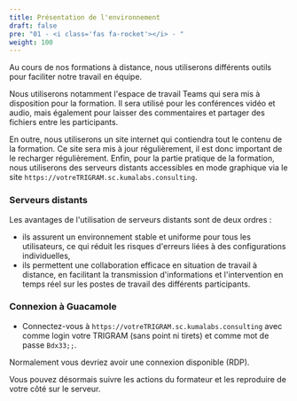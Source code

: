 ```yaml
---
title: Présentation de l'environnement
draft: false
pre: "01 - <i class='fas fa-rocket'></i> - "
weight: 100
---
```


Au cours de nos formations à distance, nous utiliserons différents outils pour faciliter notre travail en équipe.

Nous utiliserons notamment l'espace de travail Teams qui sera mis à disposition pour la formation. Il sera utilisé pour les conférences vidéo et audio, mais également pour laisser des commentaires et partager des fichiers entre les participants.

En outre, nous utiliserons un site internet qui contiendra tout le contenu de la formation. Ce site sera mis à jour régulièrement, il est donc important de le recharger régulièrement. Enfin, pour la partie pratique de la formation, nous utiliserons des serveurs distants accessibles en mode graphique via le site `https://votreTRIGRAM.sc.kumalabs.consulting`.

### Serveurs distants

Les avantages de l'utilisation de serveurs distants sont de deux ordres :
* ils assurent un environnement stable et uniforme pour tous les utilisateurs, ce qui réduit les risques d'erreurs liées à des configurations individuelles,
* ils permettent une collaboration efficace en situation de travail à distance, en facilitant la transmission d'informations et l'intervention en temps réel sur les postes de travail des différents participants.

### Connexion à Guacamole

- Connectez-vous à `https://votreTRIGRAM.sc.kumalabs.consulting` avec comme login votre TRIGRAM (sans point ni tirets) et comme mot de passe `Bdx33;;`.

Normalement vous devriez avoir une connexion disponible (RDP).


Vous pouvez désormais suivre les actions du formateur et les reproduire de votre côté sur le serveur.
